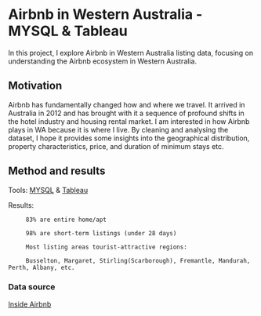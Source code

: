 # Airbnb in Western Australia - MYSQL & Tableau 

In this project, I explore Airbnb in Western Australia listing data, focusing on understanding the Airbnb ecosystem in Western Australia. 

## Motivation

Airbnb has fundamentally changed how and where we travel. It arrived in Australia in 2012 and has brought with it a sequence of profound shifts
in the hotel industry and housing rental market. I am interested in how Airbnb plays in WA because it is where I live. 
By cleaning and analysing the dataset, I hope it provides some insights into the geographical distribution, property characteristics, price, and
duration of minimum stays etc. 

## Method and results

Tools: [MYSQL](https://github.com/ming-shan-lu/WA-airbnb/blob/main/airbnb_wa.sql) & [Tableau](https://public.tableau.com/views/WA_airbnb/Dashboard1?:language=en-US&:display_count=n&:origin=viz_share_link)
 
Results:


         83% are entire home/apt

         98% are short-term listings (under 28 days)
      
         Most listing areas tourist-attractive regions: 
         
         Busselton, Margaret, Stirling(Scarborough), Fremantle, Mandurah, Perth, Albany, etc.
                                                                                      

### Data source
[Inside Airbnb](http://insideairbnb.com/get-the-data)

